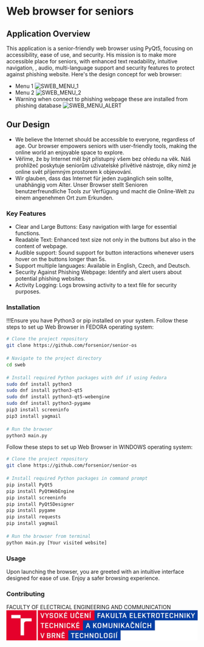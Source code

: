 # Web browser for seniors

## Application Overview
This application is a senior-friendly web browser using PyQt5, focusing on accessibility, ease of use, and security. His mission is to make more  accessible place for seniors, with enhanced text readability, intuitive navigation, , audio, multi-language support and security features to protect against phishing website.
Here's the design concept for web browser:
- Menu 1
![SWEB_MENU_1](https://github.com/forsenior/senior-os/blob/main/sweb/screens/SWEB_MENU_1.png)
- Menu 2
![SWEB_MENU_2](https://github.com/forsenior/senior-os/blob/main/sweb/screens/SWEB_MENU_2.png)
- Warning when connect to phishing webpage these are installed from phishing database
![SWEB_MENU_ALERT](https://github.com/forsenior/senior-os/blob/main/sweb/screens/SWEB_MENU_ALERT.png)

## Our Design
- We believe the Internet should be accessible to everyone, regardless of age. Our browser empowers seniors with user-friendly tools, making the online world an enjoyable space to explore.
- Věříme, že by Internet měl být přístupný všem bez ohledu na věk. Náš prohlížeč poskytuje seniorům uživatelské přívětivé nástroje, díky nimž je online svět příjemným prostorem k objevování.
- Wir glauben, dass das Internet für jeden zugänglich sein sollte, unabhängig vom Alter. Unser Browser stellt Senioren benutzerfreundliche Tools zur Verfügung und macht die Online-Welt zu einem angenehmen Ort zum Erkunden.

### Key Features
- Clear and Large Buttons: Easy navigation with large for essential functions.
- Readable Text: Enhanced text size not only in the buttons but also in the content of webpage.
- Audible support: Sound support for button interactions whenever users hover on the buttons longer than 5s.
- Support multiple languages: Available in English, Czech, and Deutsch.
- Security Against Phishing Webpage: Identify and alert users about potential phishing websites.
- Activity Logging: Logs browsing activity to a text file for security purposes.

### Installation
!!!Ensure you have Python3 or pip installed on your system.
Follow these steps to set up Web Browser in FEDORA operating system:
```bash
# Clone the project repository
git clone https://github.com/forsenior/senior-os

# Navigate to the project directory
cd sweb

# Install required Python packages with dnf if using Fedora
sudo dnf install python3
sudo dnf install python3-qt5
sudo dnf install python3-qt5-webengine
sudo dnf install python3-pygame
pip3 install screeninfo
pip3 install yagmail

# Run the browser
python3 main.py
```

Follow these steps to set up Web Browser in WINDOWS operating system:
```bash
# Clone the project repository
git clone https://github.com/forsenior/senior-os

# Install required Python packages in command prompt
pip install PyQt5
pip install PyQtWebEngine
pip install screeninfo
pip install PyQt5Designer
pip install pygame
pip install requests
pip install yagmail

# Run the browser from terminal
python main.py [Your visited website]
```

### Usage
Upon launching the browser, you are greeted with an intuitive interface designed for ease of use. Enjoy a safer browsing experience.

### Contributing
FACULTY OF ELECTRICAL ENGINEERING AND COMMUNICATION
![SWEB_FEKT](https://github.com/forsenior/senior-os/blob/main/sconf/images/SWEB_FEKT_VUT_LOGO.jpg)
